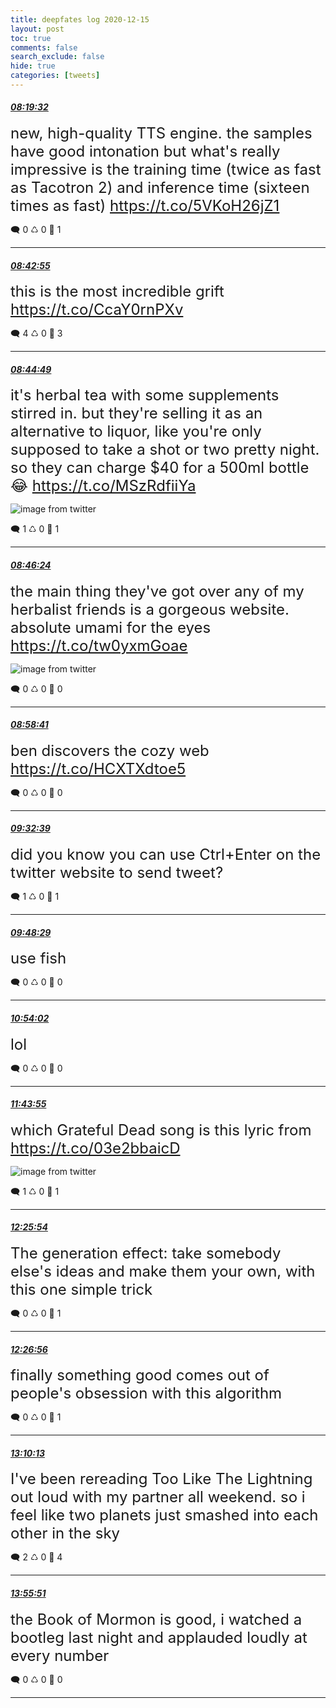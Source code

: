 ```yaml
---
title: deepfates log 2020-12-15
layout: post
toc: true
comments: false
search_exclude: false
hide: true
categories: [tweets]
---
```



#### <a href = "https://twitter.com/deepfates/status/1338866288689467395">*08:19:32*</a>

<font size="5">new, high-quality TTS engine.   the samples have good intonation but what's really impressive is the training time (twice as fast as Tacotron 2) and inference time (sixteen times as fast)   https://t.co/5VKoH26jZ1</font>



🗨️ 0 ♺ 0 🤍  1   

---
    
#### <a href = "https://twitter.com/deepfates/status/1338872173172318213">*08:42:55*</a>

<font size="5">this is the most incredible grift   https://t.co/CcaY0rnPXv</font>



🗨️ 4 ♺ 0 🤍  3   

---
    
#### <a href = "https://twitter.com/deepfates/status/1338872650840551424">*08:44:49*</a>

<font size="5">it's herbal tea with some supplements stirred in. but they're selling it as an alternative to liquor, like you're only supposed to take a shot or two pretty night.  so they can charge $40 for a 500ml bottle 😂  https://t.co/MSzRdfiiYa</font>

![image from twitter](/images/from_twitter/EpShlLpW8AAE6Y5.jpg)


🗨️ 1 ♺ 0 🤍  1   

---
    
#### <a href = "https://twitter.com/deepfates/status/1338873048305381376">*08:46:24*</a>

<font size="5">the main thing they've got over any of my herbalist friends is a gorgeous website. absolute umami for the eyes  https://t.co/tw0yxmGoae</font>

![image from twitter](/images/from_twitter/EpSh8QKXMAEDWak.jpg)


🗨️ 0 ♺ 0 🤍  0   

---
    
#### <a href = "https://twitter.com/deepfates/status/1338876140421853184">*08:58:41*</a>

<font size="5">ben discovers the cozy web   https://t.co/HCXTXdtoe5</font>



🗨️ 0 ♺ 0 🤍  0   

---
    
#### <a href = "https://twitter.com/deepfates/status/1338884687301931012">*09:32:39*</a>

<font size="5">did you know you can use Ctrl+Enter on the twitter website to send tweet?</font>



🗨️ 1 ♺ 0 🤍  1   

---
    
#### <a href = "https://twitter.com/deepfates/status/1338888674059169792">*09:48:29*</a>

<font size="5">use fish</font>



🗨️ 0 ♺ 0 🤍  0   

---
    
#### <a href = "https://twitter.com/deepfates/status/1338905170558636032">*10:54:02*</a>

<font size="5">lol</font>



🗨️ 0 ♺ 0 🤍  0   

---
    
#### <a href = "https://twitter.com/deepfates/status/1338917721329848324">*11:43:55*</a>

<font size="5">which Grateful Dead song is this lyric from  https://t.co/03e2bbaicD</font>

![image from twitter](/images/from_twitter/EpTKkjoUcAEb5KE.jpg)


🗨️ 1 ♺ 0 🤍  1   

---
    
#### <a href = "https://twitter.com/deepfates/status/1338928288169820161">*12:25:54*</a>

<font size="5">The generation effect: take somebody else's ideas and make them your own, with this one simple trick</font>



🗨️ 0 ♺ 0 🤍  1   

---
    
#### <a href = "https://twitter.com/deepfates/status/1338928549462360066">*12:26:56*</a>

<font size="5">finally something good comes out of people's obsession with this algorithm</font>



🗨️ 0 ♺ 0 🤍  1   

---
    
#### <a href = "https://twitter.com/deepfates/status/1338939438936719360">*13:10:13*</a>

<font size="5">I've been rereading Too Like The Lightning out loud with my partner all weekend. so i feel like two planets just smashed into each other in the sky</font>



🗨️ 2 ♺ 0 🤍  4   

---
    
#### <a href = "https://twitter.com/deepfates/status/1338950922676953088">*13:55:51*</a>

<font size="5">the Book of Mormon is good, i watched a bootleg last night and applauded loudly at every number</font>



🗨️ 0 ♺ 0 🤍  0   

---
    
            

